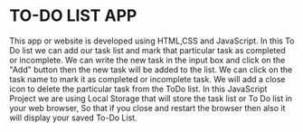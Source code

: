 # TO-DO LIST APP
This app or website is developed using HTML,CSS and JavaScript.
In this To Do list we can add our task list and mark that particular task as completed or incomplete.
We can write the new task in the input box and click on the "Add" button then the new task will be added to the list.
We can click on the task name to mark it as completed or incomplete task. We will add a close icon to delete the particular task from the ToDo list.
In this JavaScript Project we are using Local Storage  that will store the task list or To Do list in your web browser, So that if you close and restart the browser then also it will display your saved To-Do List.
